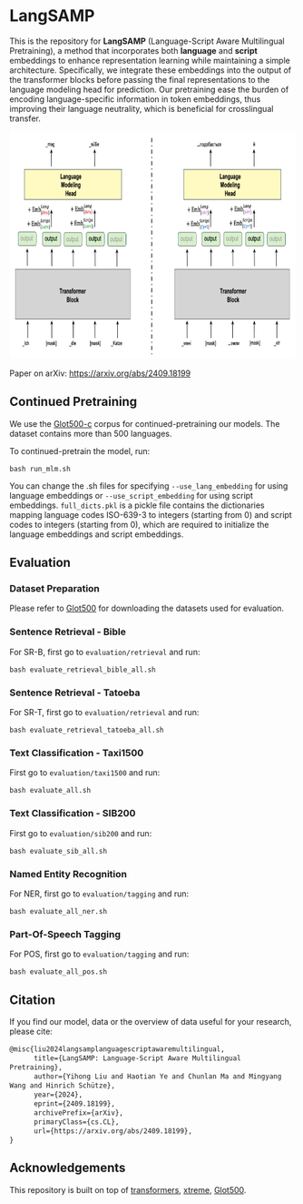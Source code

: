 # LangSAMP

This is the repository for **LangSAMP** (Language-Script Aware Multilingual Pretraining), a method that incorporates both **language** and **script** embeddings to enhance representation learning while maintaining a simple architecture. Specifically, we integrate these embeddings into the output of the transformer blocks before passing the final representations to the language modeling head for prediction. Our pretraining ease the burden of encoding language-specific information in token embeddings, thus improving their language neutrality, which is beneficial for crosslingual transfer.

<div style="text-align: center;">
    <img src="/figures/pipeline.png" width="800" height="400" />
</div>

Paper on arXiv: https://arxiv.org/abs/2409.18199


## Continued Pretraining

We use the [Glot500-c](https://github.com/cisnlp/Glot500) corpus for continued-pretraining our models. The dataset contains more than 500 languages.

To continued-pretrain the model, run:

```
bash run_mlm.sh
```

You can change the .sh files for specifying ```--use_lang_embedding``` for using language embeddings or ```--use_script_embedding``` for using script embeddings. ```full_dicts.pkl``` is a pickle file contains the dictionaries mapping language codes ISO-639-3 to integers (starting from 0) and script codes to integers (starting from 0), which are required to initialize the language embeddings and script embeddings.


## Evaluation

### Dataset Preparation

Please refer to [Glot500](https://github.com/cisnlp/Glot500) for downloading the datasets used for evaluation.

### Sentence Retrieval - Bible

For SR-B, first go to ``evaluation/retrieval`` and run:

```
bash evaluate_retrieval_bible_all.sh
```


### Sentence Retrieval - Tatoeba

For SR-T, first go to ``evaluation/retrieval`` and run:

```
bash evaluate_retrieval_tatoeba_all.sh
```

### Text Classification - Taxi1500

First go to ``evaluation/taxi1500`` and run:

```
bash evaluate_all.sh
```

### Text Classification - SIB200

First go to ``evaluation/sib200`` and run:

```
bash evaluate_sib_all.sh
```

### Named Entity Recognition

For NER, first go to ``evaluation/tagging`` and run:
```
bash evaluate_all_ner.sh
```

### Part-Of-Speech Tagging

For POS, first go to ``evaluation/tagging`` and run:
```
bash evaluate_all_pos.sh
```

## Citation

If you find our model, data or the overview of data useful for your research, please cite:

```
@misc{liu2024langsamplanguagescriptawaremultilingual,
      title={LangSAMP: Language-Script Aware Multilingual Pretraining}, 
      author={Yihong Liu and Haotian Ye and Chunlan Ma and Mingyang Wang and Hinrich Schütze},
      year={2024},
      eprint={2409.18199},
      archivePrefix={arXiv},
      primaryClass={cs.CL},
      url={https://arxiv.org/abs/2409.18199}, 
}
```

## Acknowledgements

This repository is built on top of [transformers](https://github.com/huggingface/transformers), [xtreme](https://github.com/google-research/xtreme), [Glot500](https://github.com/cisnlp/Glot500).
